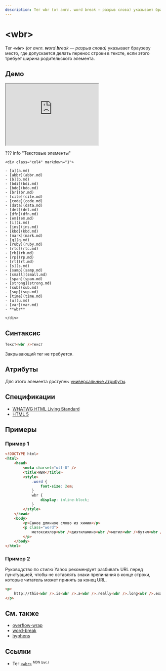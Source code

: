 ```yaml
---
description: Тег wbr (от англ. word break — разрыв слова) указывает браузеру место, где допускается делать перенос строки в тексте, если этого требует ширина родительского элемента
---
```


# &lt;wbr&gt;

Тег **`<wbr>`** _(от англ. **w**ord **br**eak — разрыв слова)_ указывает браузеру место, где допускается делать перенос строки в тексте, если этого требует ширина родительского элемента.

## Демо

<iframe class="interactive is-tabbed-shorter-height" height="200" src="https://interactive-examples.mdn.mozilla.net/pages/tabbed/wbr.html" title="MDN Web Docs Interactive Example" loading="lazy" data-readystate="complete"></iframe>

??? info "Текстовые элементы"

    <div class="col4" markdown="1">

    - [a](a.md)
    - [abbr](abbr.md)
    - [b](b.md)
    - [bdi](bdi.md)
    - [bdo](bdo.md)
    - [br](br.md)
    - [cite](cite.md)
    - [code](code.md)
    - [data](data.md)
    - [del](del.md)
    - [dfn](dfn.md)
    - [em](em.md)
    - [i](i.md)
    - [ins](ins.md)
    - [kbd](kbd.md)
    - [mark](mark.md)
    - [q](q.md)
    - [ruby](ruby.md)
    - [rtc](rtc.md)
    - [rb](rb.md)
    - [rp](rp.md)
    - [rt](rt.md)
    - [s](s.md)
    - [samp](samp.md)
    - [small](small.md)
    - [span](span.md)
    - [strong](strong.md)
    - [sub](sub.md)
    - [sup](sup.md)
    - [time](time.md)
    - [u](u.md)
    - [var](var.md)
    - **wbr**

    </div>

## Синтаксис

```html
Текст<wbr />текст
```

Закрывающий тег не требуется.

## Атрибуты

Для этого элемента доступны [универсальные атрибуты](uni-attr.md).

## Спецификации

-   [WHATWG HTML Living Standard](https://html.spec.whatwg.org/multipage/text-level-semantics.html#the-wbr-element)
-   [HTML 5](http://www.w3.org/TR/html5/text-level-semantics.html#the-wbr-element)

## Примеры

### Пример 1

```html
<!DOCTYPE html>
<html>
    <head>
        <meta charset="utf-8" />
        <title>WBR</title>
        <style>
            .word {
                font-size: 2em;
            }
            wbr {
                display: inline-block;
            }
        </style>
    </head>
    <body>
        <p>Самое длинное слово из химии</p>
        <p class="word">
            метоксихлор<wbr />диэтиламино<wbr />метил<wbr />бутил<wbr />амино<wbr />акридин
        </p>
    </body>
</html>
```

### Пример 2

Руководство по стилю Yahoo рекомендует разбивать URL перед пунктуацией, чтобы не оставлять знаки препинания в конце строки, которые читатель может принять за конец URL.

```html
<p>
    http://this<wbr />.is<wbr />.a<wbr />.really<wbr />.long<wbr />.example<wbr />.com/With<wbr />/deeper<wbr />/level<wbr />/pages<wbr />/deeper<wbr />/level<wbr />/pages<wbr />/deeper<wbr />/level<wbr />/pages<wbr />/deeper<wbr />/level<wbr />/pages<wbr />/deeper<wbr />/level<wbr />/pages
</p>
```

## См. также

-   [overflow-wrap](../css/overflow-wrap.md)
-   [word-break](../css/word-break.md)
-   [hyphens](../css/hyphens.md)

## Ссылки

-   Тег [`<wbr>`](https://developer.mozilla.org/ru/docs/Web/HTML/Element/wbr) <sup><small>MDN (рус.)</small></sup>
